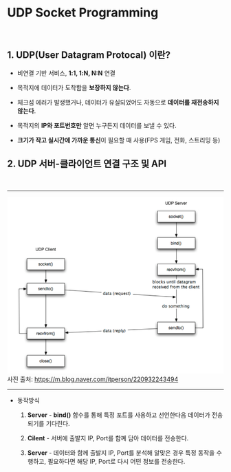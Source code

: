 # **UDP Socket Programming**

<br>

## 1. **UDP(User Datagram Protocal) 이란?**

- 비연결 기반 서비스, **1:1, 1:N, N:N** 연결

- 목적지에 데이터가 도착함을 **보장하지 않는다**. 

- 체크섬 에러가 발생했거나, 데이터가 유실되었어도 자동으로 **데이터를 재전송하지 않는다**.

- 목적지의 **IP와 포트번호만** 알면 누구든지 데이터를 보낼 수 있다.

- **크기가 작고 실시간에 가까운 통신**이 필요할 때 사용(FPS 게임, 전화, 스트리밍 등)

## 2. **UDP 서버-클라이언트 연결 구조 및 API**

<br>

---
![image](./image/UDP.PNG)
사진 출처: https://m.blog.naver.com/itperson/220932243494

---

- 동작방식

    1. **Server** - **bind()** 함수를 통해 특정 포트를 사용하고 선언한다음 데이터가 전송되기를 기다린다.

    2. **Cilent** - 서버에 출발지 IP, Port를 함꼐 담아 데이터를 전송한다.

    3. **Server** - 데이터와 함께 출발지 IP, Port를 분석해 알맞은 경우 특정 동작을 수행하고, 필요하다면 해당 IP, Port로 다시 어떤 정보를 전송한다.
